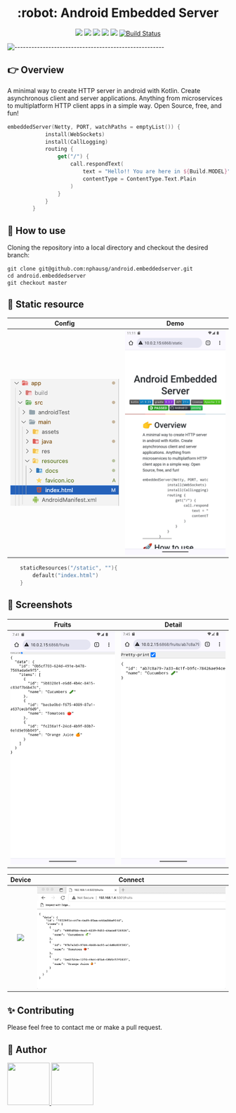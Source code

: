 <h1 align="center"> :robot: Android Embedded Server </h1>

<div align="center">
    <img src="https://img.shields.io/badge/kotlin-v1.9.23-blue.svg">
    <img src="https://img.shields.io/badge/gradle-8.3.2-blueviolet.svg">
    <img src="https://img.shields.io/badge/API-21%2B-blue.svg?style=flat">
    <img src="https://img.shields.io/badge/License-Apache%202.0-success.svg">
    <img src="https://circleci.com/gh/twilio-labs/plugin-rtc.svg?style=svg">
    <a href="https://github.com/nphau/android.embeddedserver/actions/workflows/app-build.yml"><img alt="Build Status" src="https://github.com/nphau/android.embeddedserver/actions/workflows/app-build.yml/badge.svg"/></a>
</div>

![-----------------------------------------------------](https://raw.githubusercontent.com/andreasbm/readme/master/assets/lines/colored.png)

## 👉 Overview

A minimal way to create HTTP server in android with Kotlin. Create asynchronous client and server applications. Anything from microservices to multiplatform HTTP client apps in a simple way. Open Source, free, and fun!

```kotlin
embeddedServer(Netty, PORT, watchPaths = emptyList()) {
            install(WebSockets)
            install(CallLogging)
            routing {
                get("/") {
                    call.respondText(
                        text = "Hello!! You are here in ${Build.MODEL}",
                        contentType = ContentType.Text.Plain
                    )
                }
            }
        }
```

## 🚀 How to use

Cloning the repository into a local directory and checkout the desired branch:

```
git clone git@github.com:nphausg/android.embeddedserver.git
cd android.embeddedserver
git checkout master
```

## 🍲 Static resource

Config | Demo |
--- | --- |
<img src="docs/static_config.png"> | <img src="docs/static_demo.png"> |

```kotlin
    staticResources("/static", ""){
        default("index.html")
    }
```

## 🍲 Screenshots

<h4 align="center">

Fruits | Detail |
--- | --- |
<img src="docs/fruits.png"> | <img src="docs/detail.png"> |

Device | Connect |
--- | --- |
<img src="docs/demo.gif"> | <img src="docs/edge_get.gif"> |

## ✨ Contributing

Please feel free to contact me or make a pull request.

## 👀 Author

<p>
    <a href="https://nphausg.medium.com" target="_blank">
    <img src="https://avatars2.githubusercontent.com/u/13111806?s=400&u=f09b6160dbbe2b7eeae0aeb0ab4efac0caad57d7&v=4" width="96" height="96">
    </a>
    <a href="https://github.com/hieuwu" target="_blank">
    <img src="https://avatars.githubusercontent.com/u/43868345?v=4" width="96" height="96">
    </a>
</p>
